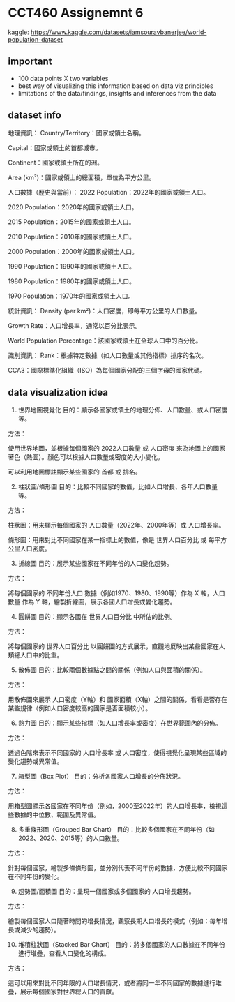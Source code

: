 # CCT460 Assignemnt 6

kaggle: https://www.kaggle.com/datasets/iamsouravbanerjee/world-population-dataset

## important

* 100 data points X two variables
* best way of visualizing this information based on data viz principles
* limitations of the data/findings, insights and inferences from the data

## dataset info

地理資訊：
Country/Territory：國家或領土名稱。

Capital：國家或領土的首都城市。

Continent：國家或領土所在的洲。

Area (km²)：國家或領土的總面積，單位為平方公里。

人口數據（歷史與當前）：
2022 Population：2022年的國家或領土人口。

2020 Population：2020年的國家或領土人口。

2015 Population：2015年的國家或領土人口。

2010 Population：2010年的國家或領土人口。

2000 Population：2000年的國家或領土人口。

1990 Population：1990年的國家或領土人口。

1980 Population：1980年的國家或領土人口。

1970 Population：1970年的國家或領土人口。

統計資訊：
Density (per km²)：人口密度，即每平方公里的人口數量。

Growth Rate：人口增長率，通常以百分比表示。

World Population Percentage：該國家或領土在全球人口中的百分比。

識別資訊：
Rank：根據特定數據（如人口數量或其他指標）排序的名次。

CCA3：國際標準化組織（ISO）為每個國家分配的三個字母的國家代碼。

## data visualization idea

1. 世界地圖視覺化
目的：顯示各國家或領土的地理分佈、人口數量、或人口密度等。

方法：

使用世界地圖，並根據每個國家的 2022人口數量 或 人口密度 來為地圖上的國家著色（熱圖）。顏色可以根據人口數量或密度的大小變化。

可以利用地圖標註顯示某些國家的 首都 或 排名。

2. 柱狀圖/條形圖
目的：比較不同國家的數值，比如人口增長、各年人口數量等。

方法：

柱狀圖：用來顯示每個國家的 人口數量（2022年、2000年等）或 人口增長率。

條形圖：用來對比不同國家在某一指標上的數值，像是 世界人口百分比 或 每平方公里人口密度。

3. 折線圖
目的：展示某些國家在不同年份的人口變化趨勢。

方法：

將每個國家的 不同年份人口 數據（例如1970、1980、1990等）作為 X 軸，人口數量 作為 Y 軸，繪製折線圖，展示各國人口增長或變化趨勢。

4. 圓餅圖
目的：顯示各國在 世界人口百分比 中所佔的比例。

方法：

將每個國家的 世界人口百分比 以圓餅圖的方式展示，直觀地反映出某些國家在人類總人口中的比重。

5. 散佈圖
目的：比較兩個數據點之間的關係（例如人口與面積的關係）。

方法：

用散佈圖來展示 人口密度（Y軸）和 國家面積（X軸）之間的關係，看看是否存在某些規律（例如人口密度較高的國家是否面積較小）。

6. 熱力圖
目的：顯示某些指標（如人口增長率或密度）在世界範圍內的分佈。

方法：

透過色階來表示不同國家的 人口增長率 或 人口密度，使得視覺化呈現某些區域的變化趨勢或異常值。

7. 箱型圖（Box Plot）
目的：分析各國家人口增長的分佈狀況。

方法：

用箱型圖顯示各國家在不同年份（例如，2000至2022年）的人口增長率，檢視這些數據的中位數、範圍及異常值。

8. 多重條形圖（Grouped Bar Chart）
目的：比較多個國家在不同年份（如2022、2020、2015等）的人口數量。

方法：

針對每個國家，繪製多條條形圖，並分別代表不同年份的數據，方便比較不同國家在不同年份的變化。

9. 趨勢圖/面積圖
目的：呈現一個國家或多個國家的 人口增長趨勢。

方法：

繪製每個國家人口隨著時間的增長情況，觀察長期人口增長的模式（例如：每年增長或減少的趨勢）。

10. 堆積柱狀圖（Stacked Bar Chart）
目的：將多個國家的人口數據在不同年份進行堆疊，查看人口變化的構成。

方法：

這可以用來對比不同年限的人口增長情況，或者將同一年不同國家的數據進行堆疊，展示每個國家對世界總人口的貢獻。
